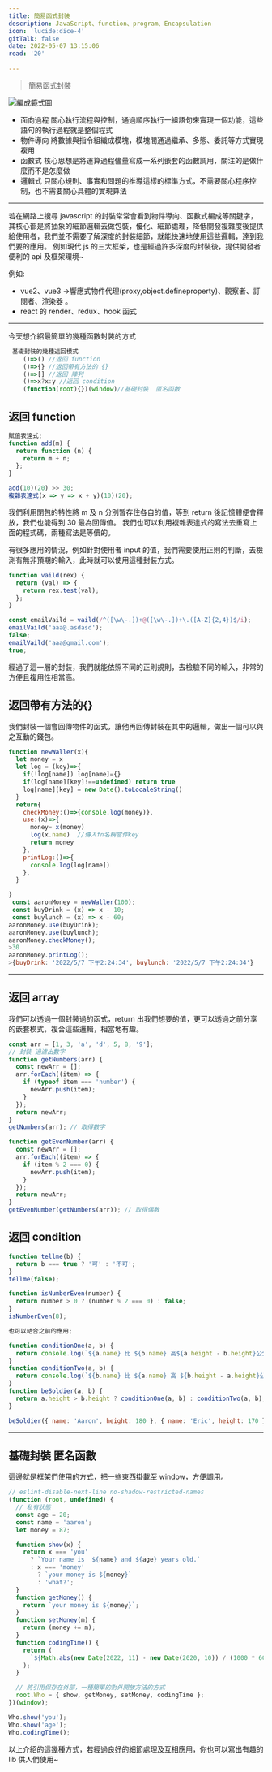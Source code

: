 ```yaml
---
title: 簡易函式封裝
description: JavaScript、function、program、Encapsulation
icon: 'lucide:dice-4'
gitTalk: false
date: 2022-05-07 13:15:06
read: '20'
 
---
```


> 簡易函式封裝

![編成範式圖](/images/fn/fn1.webp)

- 面向過程 關心執行流程與控制，通過順序執行一組語句來實現一個功能，這些語句的執行過程就是整個程式
- 物件導向 將數據與指令組織成模塊，模塊間通過繼承、多態、委託等方式實現複用
- 函數式 核心思想是將運算過程儘量寫成一系列嵌套的函數調用，關注的是做什麼而不是怎麼做
- 邏輯式 只關心規則、事實和問題的推導這樣的標準方式，不需要關心程序控制，也不需要關心具體的實現算法

---

若在網路上搜尋 javascript 的封裝常常會看到物件導向、函數式編成等關鍵字，其核心都是將抽象的細節邏輯去做包裝，優化、細節處理，降低開發複雜度後提供給使用者，我們並不需要了解深度的封裝細節，就能快速地使用這些邏輯，達到我們要的應用。
例如現代 js 的三大框架，也是經過許多深度的封裝後，提供開發者便利的 api 及框架環境~

例如:

- vue2、vue3 ->響應式物件代理(proxy,object.defineproperty)、觀察者、訂閱者、渲染器 。
- react 的 render、redux、hook 函式

---

今天想介紹最簡單的幾種函數封裝的方式

```javascript
 基礎封裝的幾種返回模式
    ()=>() //返回 function
    ()=>{} //返回帶有方法的 {}
    ()=>[] //返回 陣列
    ()=>x?x:y //返回 condition
    (function(root){})(window)//基礎封裝  匿名函數
```

## 返回 function

```javascript
賦值表達式;
function add(m) {
  return function (n) {
    return m + n;
  };
}

add(10)(20) >> 30;
複雜表達式(x => y => x + y)(10)(20);
```

我們利用閉包的特性將 m 及 n 分別暫存住各自的值，等到 return 後記憶體便會釋放，我們也能得到 30 最為回傳值。
我們也可以利用複雜表達式的寫法去重寫上面的程式碼，兩種寫法是等價的。

有很多應用的情況，例如針對使用者 input 的值，我們需要使用正則的判斷，去檢測有無非預期的輸入，此時就可以使用這種封裝方式。

```javascript
function vaild(rex) {
  return (val) => {
    return rex.test(val);
  };
}

const emailVaild = vaild(/^([\w\-.])+@([\w\-.])+\.([A-Z]{2,4})$/i);
emailVaild('aaa@.asdasd');
false;
emailVaild('aaa@gmail.com');
true;
```

經過了這一層的封裝，我們就能依照不同的正則規則，去檢驗不同的輸入，非常的方便且複用性相當高。

## 返回帶有方法的{}

我們封裝一個會回傳物件的函式，讓他再回傳封裝在其中的邏輯，做出一個可以與之互動的錢包。

```javascript
function newWaller(x){
  let money = x
  let log = (key)=>{
    if(!log[name]) log[name]={}
    if(log[name][key]!==undefined) return true
    log[name][key] = new Date().toLocaleString()
  }
  return{
    checkMoney:()=>{console.log(money)},
    use:(x)=>{
      money= x(money)
      log(x.name)  //傳入fn名稱當作key
      return money
    },
    printLog:()=>{
      console.log(log[name])
    },
  }

}
 const aaronMoney = newWaller(100);
 const buyDrink = (x) => x - 10;
 const buylunch = (x) => x - 60;
aaronMoney.use(buyDrink);
aaronMoney.use(buylunch);
aaronMoney.checkMoney();
>30
aaronMoney.printLog();
>{buyDrink: '2022/5/7 下午2:24:34', buylunch: '2022/5/7 下午2:24:34'}
```

---

## 返回 array

我們可以透過一個封裝過的函式，return 出我們想要的值，更可以透過之前分享的嵌套模式，複合這些邏輯，相當地有趣。

```javascript
const arr = [1, 3, 'a', 'd', 5, 8, '9'];
// 封裝 過濾出數字
function getNumbers(arr) {
  const newArr = [];
  arr.forEach((item) => {
    if (typeof item === 'number') {
      newArr.push(item);
    }
  });
  return newArr;
}
getNumbers(arr); // 取得數字

function getEvenNumber(arr) {
  const newArr = [];
  arr.forEach((item) => {
    if (item % 2 === 0) {
      newArr.push(item);
    }
  });
  return newArr;
}
getEvenNumber(getNumbers(arr)); // 取得偶數
```

## 返回 condition

```javascript
function tellme(b) {
  return b === true ? '可' : '不可';
}
tellme(false);

function isNumberEven(number) {
  return number > 0 ? (number % 2 === 0) : false;
}
isNumberEven(8);

也可以結合之前的應用;

function conditionOne(a, b) {
  return console.log(`${a.name} 比 ${b.name} 高${a.height - b.height}公分，他當兵`);
}
function conditionTwo(a, b) {
  return console.log(`${b.name} 比 ${a.name} 高 ${b.height - a.height}公分，他當兵`);
}
function beSoldier(a, b) {
  return a.height > b.height ? conditionOne(a, b) : conditionTwo(a, b);
}

beSoldier({ name: 'Aaron', height: 180 }, { name: 'Eric', height: 170 }); // aaron 當兵去囉QQ
```

---

## 基礎封裝 匿名函數

這邊就是框架們使用的方式，把一些東西掛載至 window，方便調用。

```javascript
// eslint-disable-next-line no-shadow-restricted-names
(function (root, undefined) {
  // 私有狀態
  const age = 20;
  const name = 'aaron';
  let money = 87;

  function show(x) {
    return x === 'you'
      ? `Your name is  ${name} and ${age} years old.`
      : x === 'money'
        ? `your money is ${money}`
        : 'what?';
  }
  function getMoney() {
    return `your money is ${money}`;
  }
  function setMoney(m) {
    return (money += m);
  }
  function codingTime() {
    return (
      `${Math.abs(new Date(2022, 11) - new Date(2020, 10)) / (1000 * 60 * 60 * 24)}天`
    );
  }

  // 將引用保存在外部，一種簡單的對外開放方法的方式
  root.Who = { show, getMoney, setMoney, codingTime };
})(window);

Who.show('you');
Who.show('age');
Who.codingTime();
```

以上介紹的這幾種方式，若經過良好的細節處理及互相應用，你也可以寫出有趣的 lib 供人們使用~
